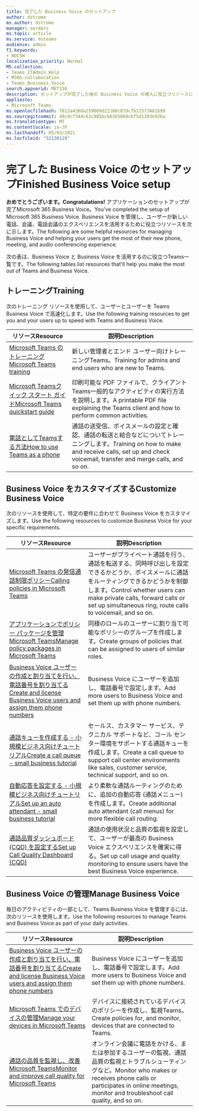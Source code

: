 ```yaml
---
title: 完了した Business Voice のセットアップ
author: dstrome
ms.author: dstrome
manager: serdars
ms.topic: article
ms.service: msteams
audience: admin
f1.keywords:
- NOCSH
localization_priority: Normal
MS.collection:
- Teams_ITAdmin_Help
- M365-collaboration
- Teams_Business_Voice
search.appverid: MET150
description: セットアップが完了した後の Business Voice の導入に役立つリソースについて説明します。
appliesto:
- Microsoft Teams
ms.openlocfilehash: f812a4368a259069d21188c87dc7b12573481b99
ms.sourcegitcommit: 49cdcf344c63c805bcb6365804c6f5d1393e926a
ms.translationtype: MT
ms.contentlocale: ja-JP
ms.lasthandoff: 05/03/2021
ms.locfileid: "52130129"
---
```

# <a name="finished-business-voice-setup"></a><span data-ttu-id="c72ba-103">完了した Business Voice のセットアップ</span><span class="sxs-lookup"><span data-stu-id="c72ba-103">Finished Business Voice setup</span></span>

<span data-ttu-id="c72ba-104">**おめでとうございます。**</span><span class="sxs-lookup"><span data-stu-id="c72ba-104">**Congratulations!**</span></span> <span data-ttu-id="c72ba-105">アプリケーションのセットアップが完了Microsoft 365 Business Voice。</span><span class="sxs-lookup"><span data-stu-id="c72ba-105">You've completed the setup of Microsoft 365 Business Voice.</span></span> <span data-ttu-id="c72ba-106">Business Voice を管理し、ユーザーが新しい電話、会議、電話会議のエクスペリエンスを活用するために役立つリソースを次に示します。</span><span class="sxs-lookup"><span data-stu-id="c72ba-106">The following are some helpful resources for managing Business Voice and helping your users get the most of their new phone, meeting, and audio conferencing experience.</span></span>

<span data-ttu-id="c72ba-107">次の表は、Business Voice と Business Voice を活用するのに役立つTeams一覧です。</span><span class="sxs-lookup"><span data-stu-id="c72ba-107">The following tables list resources that'll help you make the most out of Teams and Business Voice.</span></span>

## <a name="training"></a><span data-ttu-id="c72ba-108">トレーニング</span><span class="sxs-lookup"><span data-stu-id="c72ba-108">Training</span></span>

<span data-ttu-id="c72ba-109">次のトレーニング リソースを使用して、ユーザーとユーザーを Teams Business Voice で高速化します。</span><span class="sxs-lookup"><span data-stu-id="c72ba-109">Use the following training resources to get you and your users up to speed with Teams and Business Voice.</span></span>

|<span data-ttu-id="c72ba-110">リソース</span><span class="sxs-lookup"><span data-stu-id="c72ba-110">Resource</span></span>  |<span data-ttu-id="c72ba-111">説明</span><span class="sxs-lookup"><span data-stu-id="c72ba-111">Description</span></span>  |
|---------|---------|
| [<span data-ttu-id="c72ba-112">Microsoft Teams のトレーニング</span><span class="sxs-lookup"><span data-stu-id="c72ba-112">Microsoft Teams training</span></span>](../training-microsoft-teams-landing-page.md)    | <span data-ttu-id="c72ba-113">新しい管理者とエンド ユーザー向けトレーニングTeams。</span><span class="sxs-lookup"><span data-stu-id="c72ba-113">Training for admins and end users who are new to Teams.</span></span>        |
| [<span data-ttu-id="c72ba-114">Microsoft Teamsクイック スタート ガイド</span><span class="sxs-lookup"><span data-stu-id="c72ba-114">Microsoft Teams quickstart guide</span></span>](https://download.microsoft.com/download/D/9/F/D9FE8B9E-22F5-47BF-A1AB-09539C41FCD0/Teams%20QS.pdf)    | <span data-ttu-id="c72ba-115">印刷可能な PDF ファイルで、クライアントTeams一般的なアクティビティの実行方法を説明します。</span><span class="sxs-lookup"><span data-stu-id="c72ba-115">A printable PDF file explaining the Teams client and how to perform common activities.</span></span>        |
| [<span data-ttu-id="c72ba-116">電話としてTeamsする方法</span><span class="sxs-lookup"><span data-stu-id="c72ba-116">How to use Teams as a phone</span></span>](https://support.microsoft.com/office/meetings-and-calls-d92432d5-dd0f-4d17-8f69-06096b6b48a8?ad=US#ID0EAABAAA=Calls)    | <span data-ttu-id="c72ba-117">通話の送受信、ボイスメールの設定と確認、通話の転送と結合などについてトレーニングします。</span><span class="sxs-lookup"><span data-stu-id="c72ba-117">Training on how to make and receive calls, set up and check voicemail, transfer and merge calls, and so on.</span></span>        |

## <a name="customize-business-voice"></a><span data-ttu-id="c72ba-118">Business Voice をカスタマイズする</span><span class="sxs-lookup"><span data-stu-id="c72ba-118">Customize Business Voice</span></span>

<span data-ttu-id="c72ba-119">次のリソースを使用して、特定の要件に合わせて Business Voice をカスタマイズします。</span><span class="sxs-lookup"><span data-stu-id="c72ba-119">Use the following resources to customize Business Voice for your specific requirements.</span></span>

| <span data-ttu-id="c72ba-120">リソース</span><span class="sxs-lookup"><span data-stu-id="c72ba-120">Resource</span></span> | <span data-ttu-id="c72ba-121">説明</span><span class="sxs-lookup"><span data-stu-id="c72ba-121">Description</span></span>  |
|---------|---------|
| [<span data-ttu-id="c72ba-122">Microsoft Teams の発信通話制限ポリシー</span><span class="sxs-lookup"><span data-stu-id="c72ba-122">Calling policies in Microsoft Teams</span></span>](set-up-policies.md)    | <span data-ttu-id="c72ba-123">ユーザーがプライベート通話を行う、通話を転送する、同時呼び出しを設定できるかどうか、ボイスメールに通話をルーティングできるかどうかを制御します。</span><span class="sxs-lookup"><span data-stu-id="c72ba-123">Control whether users can make private calls, forward calls or set up simultaneous ring, route calls to voicemail, and so on.</span></span>        |
| [<span data-ttu-id="c72ba-124">アプリケーションでポリシー パッケージを管理Microsoft Teams</span><span class="sxs-lookup"><span data-stu-id="c72ba-124">Manage policy packages in Microsoft Teams</span></span>](policy-packages.md)    | <span data-ttu-id="c72ba-125">同様のロールのユーザーに割り当て可能なポリシーのグループを作成します。</span><span class="sxs-lookup"><span data-stu-id="c72ba-125">Create groups of policies that can be assigned to users of similar roles.</span></span>        |
| [<span data-ttu-id="c72ba-126">Business Voice ユーザーの作成と割り当てを行い、電話番号を割り当てる</span><span class="sxs-lookup"><span data-stu-id="c72ba-126">Create and license Business Voice users and assign them phone numbers</span></span>](create-users.md)    | <span data-ttu-id="c72ba-127">Business Voice にユーザーを追加し、電話番号で設定します。</span><span class="sxs-lookup"><span data-stu-id="c72ba-127">Add more users to Business Voice and set them up with phone numbers.</span></span>        |
| [<span data-ttu-id="c72ba-128">通話キューを作成する - 小規模ビジネス向けチュートリアル</span><span class="sxs-lookup"><span data-stu-id="c72ba-128">Create a call queue - small business tutorial</span></span>](create-a-phone-system-call-queue-smb.md)    | <span data-ttu-id="c72ba-129">セールス、カスタマー サービス、テクニカル サポートなど、コール センター環境をサポートする通話キューを作成します。</span><span class="sxs-lookup"><span data-stu-id="c72ba-129">Create a call queue to support call center environments like sales, customer service, technical support, and so on.</span></span>        |
| [<span data-ttu-id="c72ba-130">自動応答を設定する - 小規模ビジネス向けチュートリアル</span><span class="sxs-lookup"><span data-stu-id="c72ba-130">Set up an auto attendant - small business tutorial</span></span>](create-a-phone-system-auto-attendant-smb.md)   | <span data-ttu-id="c72ba-131">より柔軟な通話ルーティングのために、追加の自動応答 (通話メニュー) を作成します。</span><span class="sxs-lookup"><span data-stu-id="c72ba-131">Create additional auto attendant (call menus) for more flexible call routing.</span></span>        |
| [<span data-ttu-id="c72ba-132">通話品質ダッシュボード (CQD) を設定する</span><span class="sxs-lookup"><span data-stu-id="c72ba-132">Set up Call Quality Dashboard (CQD)</span></span>](analytics-dashboard.md)| <span data-ttu-id="c72ba-133">通話の使用状況と品質の監視を設定して、ユーザーが最高の Business Voice エクスペリエンスを確実に得る。</span><span class="sxs-lookup"><span data-stu-id="c72ba-133">Set up call usage and quality monitoring to ensure users have the best Business Voice experience.</span></span>|

## <a name="manage-business-voice"></a><span data-ttu-id="c72ba-134">Business Voice の管理</span><span class="sxs-lookup"><span data-stu-id="c72ba-134">Manage Business Voice</span></span>

<span data-ttu-id="c72ba-135">毎日のアクティビティの一部として、Teams Business Voice を管理するには、次のリソースを使用します。</span><span class="sxs-lookup"><span data-stu-id="c72ba-135">Use the following resources to manage Teams and Business Voice as part of your daily activities.</span></span>

|<span data-ttu-id="c72ba-136">リソース</span><span class="sxs-lookup"><span data-stu-id="c72ba-136">Resource</span></span>  |<span data-ttu-id="c72ba-137">説明</span><span class="sxs-lookup"><span data-stu-id="c72ba-137">Description</span></span>  |
|---------|---------|
| [<span data-ttu-id="c72ba-138">Business Voice ユーザーの作成と割り当てを行い、電話番号を割り当てる</span><span class="sxs-lookup"><span data-stu-id="c72ba-138">Create and license Business Voice users and assign them phone numbers</span></span>](create-users.md)    | <span data-ttu-id="c72ba-139">Business Voice にユーザーを追加し、電話番号で設定します。</span><span class="sxs-lookup"><span data-stu-id="c72ba-139">Add more users to Business Voice and set them up with phone numbers.</span></span>         |
| [<span data-ttu-id="c72ba-140">Microsoft Teams でのデバイスの管理</span><span class="sxs-lookup"><span data-stu-id="c72ba-140">Manage your devices in Microsoft Teams</span></span>](manage-devices.md)    | <span data-ttu-id="c72ba-141">デバイスに接続されているデバイスのポリシーを作成し、監視Teams。</span><span class="sxs-lookup"><span data-stu-id="c72ba-141">Create policies for, and monitor, devices that are connected to Teams.</span></span>        |
| [<span data-ttu-id="c72ba-142">通話の品質を監視し、改善Microsoft Teams</span><span class="sxs-lookup"><span data-stu-id="c72ba-142">Monitor and improve call quality for Microsoft Teams</span></span>](monitor-quality.md)    | <span data-ttu-id="c72ba-143">オンライン会議に電話をかける、または参加するユーザーの監視、通話品質の監視とトラブルシューティングなど。</span><span class="sxs-lookup"><span data-stu-id="c72ba-143">Monitor who makes or receives phone calls or participates in online meetings, monitor and troubleshoot call quality, and so on.</span></span>        |
